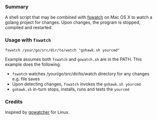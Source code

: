 ### Summary

A shell script that may be combined with [fswatch](https://github.com/alandipert/fswatch) on Mac OS X to watch a golang project for changes. Upon changes, the program is stopped, compiled and restarted

### Usage with `fswatch`
    fswatch /your/go/src/dir/to/watch "gohawk.sh yourcmd"

Example assumes both `fswatch` and `gowatch.sh` are in the PATH. This example does the following:
- `fswatch` watches /your/go/src/dir/to/watch directory for any changes e.g. file saves
- Upon detecting changes, `fswatch` invokes the `gohawk.sh yourcmd`
- `gohawk.sh` in-turn stops, installs, runs and tests the `yourcmd`

### Credits
Inspired by [gowatcher](https://github.com/nickjj/gowatcher) for Linux.
